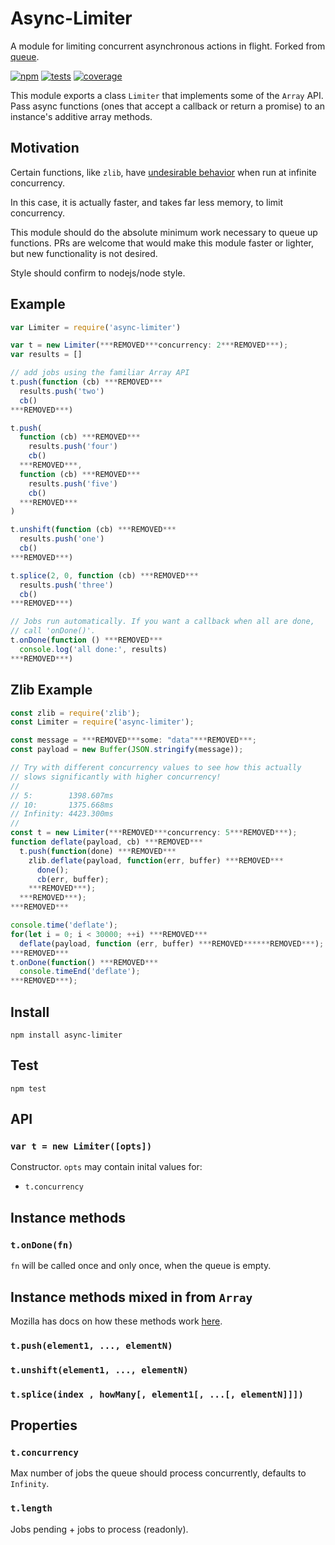 # Async-Limiter

A module for limiting concurrent asynchronous actions in flight. Forked from [queue](https://github.com/jessetane/queue).

[![npm](http://img.shields.io/npm/v/async-limiter.svg?style=flat-square)](http://www.npmjs.org/async-limiter)
[![tests](https://img.shields.io/travis/STRML/async-limiter.svg?style=flat-square&branch=master)](https://travis-ci.org/STRML/async-limiter)
[![coverage](https://img.shields.io/coveralls/STRML/async-limiter.svg?style=flat-square&branch=master)](https://coveralls.io/r/STRML/async-limiter)

This module exports a class `Limiter` that implements some of the `Array` API.
Pass async functions (ones that accept a callback or return a promise) to an instance's additive array methods.

## Motivation

Certain functions, like `zlib`, have [undesirable behavior](https://github.com/nodejs/node/issues/8871#issuecomment-250915913) when
run at infinite concurrency.

In this case, it is actually faster, and takes far less memory, to limit concurrency.

This module should do the absolute minimum work necessary to queue up functions. PRs are welcome that would
make this module faster or lighter, but new functionality is not desired.

Style should confirm to nodejs/node style.

## Example

``` javascript
var Limiter = require('async-limiter')

var t = new Limiter(***REMOVED***concurrency: 2***REMOVED***);
var results = []

// add jobs using the familiar Array API
t.push(function (cb) ***REMOVED***
  results.push('two')
  cb()
***REMOVED***)

t.push(
  function (cb) ***REMOVED***
    results.push('four')
    cb()
  ***REMOVED***,
  function (cb) ***REMOVED***
    results.push('five')
    cb()
  ***REMOVED***
)

t.unshift(function (cb) ***REMOVED***
  results.push('one')
  cb()
***REMOVED***)

t.splice(2, 0, function (cb) ***REMOVED***
  results.push('three')
  cb()
***REMOVED***)

// Jobs run automatically. If you want a callback when all are done,
// call 'onDone()'.
t.onDone(function () ***REMOVED***
  console.log('all done:', results)
***REMOVED***)
```

## Zlib Example

```js
const zlib = require('zlib');
const Limiter = require('async-limiter');

const message = ***REMOVED***some: "data"***REMOVED***;
const payload = new Buffer(JSON.stringify(message));

// Try with different concurrency values to see how this actually
// slows significantly with higher concurrency!
//
// 5:        1398.607ms
// 10:       1375.668ms
// Infinity: 4423.300ms
//
const t = new Limiter(***REMOVED***concurrency: 5***REMOVED***);
function deflate(payload, cb) ***REMOVED***
  t.push(function(done) ***REMOVED***
    zlib.deflate(payload, function(err, buffer) ***REMOVED***
      done();
      cb(err, buffer);
    ***REMOVED***);
  ***REMOVED***);
***REMOVED***

console.time('deflate');
for(let i = 0; i < 30000; ++i) ***REMOVED***
  deflate(payload, function (err, buffer) ***REMOVED******REMOVED***);
***REMOVED***
t.onDone(function() ***REMOVED***
  console.timeEnd('deflate');
***REMOVED***);
```

## Install

`npm install async-limiter`

## Test

`npm test`

## API

### `var t = new Limiter([opts])`
Constructor. `opts` may contain inital values for:
* `t.concurrency`

## Instance methods

### `t.onDone(fn)`
`fn` will be called once and only once, when the queue is empty.

## Instance methods mixed in from `Array`
Mozilla has docs on how these methods work [here](https://developer.mozilla.org/en-US/docs/Web/JavaScript/Reference/Global_Objects/Array).
### `t.push(element1, ..., elementN)`
### `t.unshift(element1, ..., elementN)`
### `t.splice(index , howMany[, element1[, ...[, elementN]]])`

## Properties
### `t.concurrency`
Max number of jobs the queue should process concurrently, defaults to `Infinity`.

### `t.length`
Jobs pending + jobs to process (readonly).

